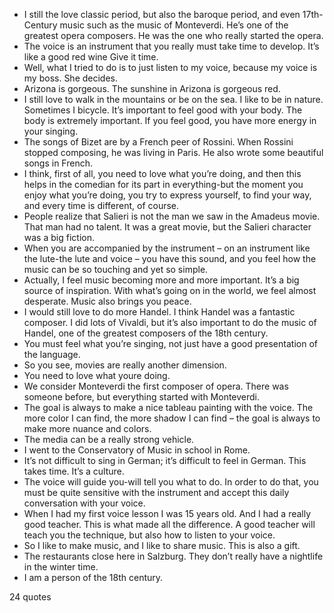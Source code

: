  - I still the love classic period, but also the baroque period, and even 17th-Century music such as the music of Monteverdi. He’s one of the greatest opera composers. He was the one who really started the opera.
 - The voice is an instrument that you really must take time to develop. It’s like a good red wine Give it time.
 - Well, what I tried to do is to just listen to my voice, because my voice is my boss. She decides.
 - Arizona is gorgeous. The sunshine in Arizona is gorgeous red.
 - I still love to walk in the mountains or be on the sea. I like to be in nature. Sometimes I bicycle. It’s important to feel good with your body. The body is extremely important. If you feel good, you have more energy in your singing.
 - The songs of Bizet are by a French peer of Rossini. When Rossini stopped composing, he was living in Paris. He also wrote some beautiful songs in French.
 - I think, first of all, you need to love what you’re doing, and then this helps in the comedian for its part in everything-but the moment you enjoy what you’re doing, you try to express yourself, to find your way, and every time is different, of course.
 - People realize that Salieri is not the man we saw in the Amadeus movie. That man had no talent. It was a great movie, but the Salieri character was a big fiction.
 - When you are accompanied by the instrument – on an instrument like the lute-the lute and voice – you have this sound, and you feel how the music can be so touching and yet so simple.
 - Actually, I feel music becoming more and more important. It’s a big source of inspiration. With what’s going on in the world, we feel almost desperate. Music also brings you peace.
 - I would still love to do more Handel. I think Handel was a fantastic composer. I did lots of Vivaldi, but it’s also important to do the music of Handel, one of the greatest composers of the 18th century.
 - You must feel what you’re singing, not just have a good presentation of the language.
 - So you see, movies are really another dimension.
 - You need to love what youre doing.
 - We consider Monteverdi the first composer of opera. There was someone before, but everything started with Monteverdi.
 - The goal is always to make a nice tableau painting with the voice. The more color I can find, the more shadow I can find – the goal is always to make more nuance and colors.
 - The media can be a really strong vehicle.
 - I went to the Conservatory of Music in school in Rome.
 - It’s not difficult to sing in German; it’s difficult to feel in German. This takes time. It’s a culture.
 - The voice will guide you-will tell you what to do. In order to do that, you must be quite sensitive with the instrument and accept this daily conversation with your voice.
 - When I had my first voice lesson I was 15 years old. And I had a really good teacher. This is what made all the difference. A good teacher will teach you the technique, but also how to listen to your voice.
 - So I like to make music, and I like to share music. This is also a gift.
 - The restaurants close here in Salzburg. They don’t really have a nightlife in the winter time.
 - I am a person of the 18th century.

24 quotes